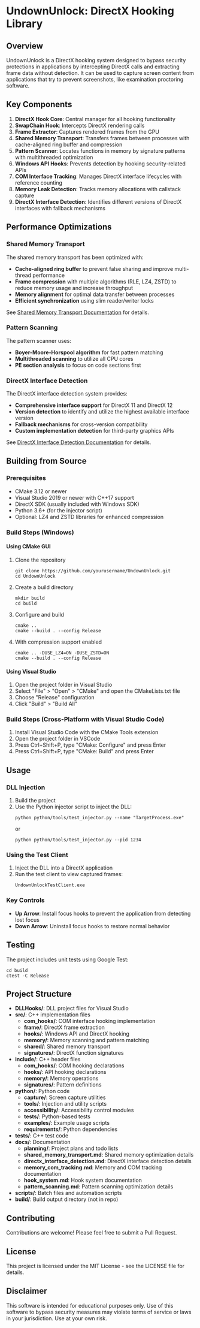 # UndownUnlock: DirectX Hooking Library

## Overview
UndownUnlock is a DirectX hooking system designed to bypass security protections in applications by intercepting DirectX calls and extracting frame data without detection. It can be used to capture screen content from applications that try to prevent screenshots, like examination proctoring software.

## Key Components
1. **DirectX Hook Core**: Central manager for all hooking functionality
2. **SwapChain Hook**: Intercepts DirectX rendering calls
3. **Frame Extractor**: Captures rendered frames from the GPU
4. **Shared Memory Transport**: Transfers frames between processes with cache-aligned ring buffer and compression
5. **Pattern Scanner**: Locates functions in memory by signature patterns with multithreaded optimization
6. **Windows API Hooks**: Prevents detection by hooking security-related APIs
7. **COM Interface Tracking**: Manages DirectX interface lifecycles with reference counting
8. **Memory Leak Detection**: Tracks memory allocations with callstack capture
9. **DirectX Interface Detection**: Identifies different versions of DirectX interfaces with fallback mechanisms

## Performance Optimizations

### Shared Memory Transport
The shared memory transport has been optimized with:
- **Cache-aligned ring buffer** to prevent false sharing and improve multi-thread performance
- **Frame compression** with multiple algorithms (RLE, LZ4, ZSTD) to reduce memory usage and increase throughput
- **Memory alignment** for optimal data transfer between processes
- **Efficient synchronization** using slim reader/writer locks

See [Shared Memory Transport Documentation](docs/shared_memory_transport.md) for details.

### Pattern Scanning
The pattern scanner uses:
- **Boyer-Moore-Horspool algorithm** for fast pattern matching
- **Multithreaded scanning** to utilize all CPU cores
- **PE section analysis** to focus on code sections first

### DirectX Interface Detection
The DirectX interface detection system provides:
- **Comprehensive interface support** for DirectX 11 and DirectX 12
- **Version detection** to identify and utilize the highest available interface version
- **Fallback mechanisms** for cross-version compatibility
- **Custom implementation detection** for third-party graphics APIs

See [DirectX Interface Detection Documentation](docs/directx_interface_detection.md) for details.

## Building from Source

### Prerequisites
- CMake 3.12 or newer
- Visual Studio 2019 or newer with C++17 support
- DirectX SDK (usually included with Windows SDK)
- Python 3.6+ (for the injector script)
- Optional: LZ4 and ZSTD libraries for enhanced compression

### Build Steps (Windows)

#### Using CMake GUI
1. Clone the repository
   ```
   git clone https://github.com/yourusername/UndownUnlock.git
   cd UndownUnlock
   ```

2. Create a build directory
   ```
   mkdir build
   cd build
   ```

3. Configure and build
   ```
   cmake ..
   cmake --build . --config Release
   ```

4. With compression support enabled
   ```
   cmake .. -DUSE_LZ4=ON -DUSE_ZSTD=ON
   cmake --build . --config Release
   ```

#### Using Visual Studio
1. Open the project folder in Visual Studio
2. Select "File" > "Open" > "CMake" and open the CMakeLists.txt file
3. Choose "Release" configuration
4. Click "Build" > "Build All"

### Build Steps (Cross-Platform with Visual Studio Code)
1. Install Visual Studio Code with the CMake Tools extension
2. Open the project folder in VSCode
3. Press Ctrl+Shift+P, type "CMake: Configure" and press Enter
4. Press Ctrl+Shift+P, type "CMake: Build" and press Enter

## Usage

### DLL Injection
1. Build the project
2. Use the Python injector script to inject the DLL:
   ```
   python python/tools/test_injector.py --name "TargetProcess.exe"
   ```
   or
   ```
   python python/tools/test_injector.py --pid 1234
   ```

### Using the Test Client
1. Inject the DLL into a DirectX application
2. Run the test client to view captured frames:
   ```
   UndownUnlockTestClient.exe
   ```

### Key Controls
- **Up Arrow**: Install focus hooks to prevent the application from detecting lost focus
- **Down Arrow**: Uninstall focus hooks to restore normal behavior

## Testing
The project includes unit tests using Google Test:

```
cd build
ctest -C Release
```

## Project Structure
- **DLLHooks/**: DLL project files for Visual Studio
- **src/**: C++ implementation files
  - **com_hooks/**: COM interface hooking implementation
  - **frame/**: DirectX frame extraction
  - **hooks/**: Windows API and DirectX hooking
  - **memory/**: Memory scanning and pattern matching
  - **shared/**: Shared memory transport
  - **signatures/**: DirectX function signatures
- **include/**: C++ header files
  - **com_hooks/**: COM hooking declarations
  - **hooks/**: API hooking declarations
  - **memory/**: Memory operations
  - **signatures/**: Pattern definitions
- **python/**: Python code
  - **capture/**: Screen capture utilities
  - **tools/**: Injection and utility scripts
  - **accessibility/**: Accessibility control modules
  - **tests/**: Python-based tests
  - **examples/**: Example usage scripts
  - **requirements/**: Python dependencies
- **tests/**: C++ test code
- **docs/**: Documentation
  - **planning/**: Project plans and todo lists
  - **shared_memory_transport.md**: Shared memory optimization details
  - **directx_interface_detection.md**: DirectX interface detection details
  - **memory_com_tracking.md**: Memory and COM tracking documentation
  - **hook_system.md**: Hook system documentation
  - **pattern_scanning.md**: Pattern scanning optimization details
- **scripts/**: Batch files and automation scripts
- **build/**: Build output directory (not in repo)

## Contributing
Contributions are welcome! Please feel free to submit a Pull Request.

## License
This project is licensed under the MIT License - see the LICENSE file for details.

## Disclaimer
This software is intended for educational purposes only. Use of this software to bypass security measures may violate terms of service or laws in your jurisdiction. Use at your own risk.
